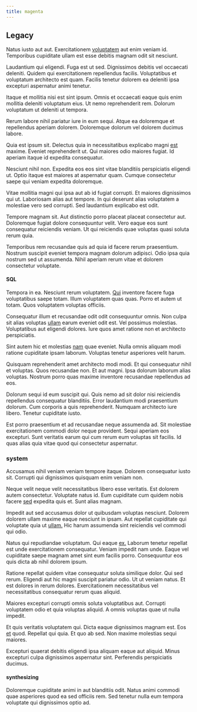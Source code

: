 ```yaml
---
title: magenta
---
```


## Legacy

Natus iusto aut aut. Exercitationem [voluptatem](/facere/adipisci/quantifying_tasty_rubber_pants.md) aut enim veniam id. Temporibus cupiditate ullam est esse debitis magnam odit sit nesciunt.

Laudantium qui eligendi. Fuga est ut sed. Dignissimos debitis vel occaecati deleniti. Quidem qui exercitationem repellendus facilis. Voluptatibus et voluptatum architecto est quam. Facilis tenetur dolorem ea deleniti ipsa excepturi aspernatur animi tenetur.

Itaque et mollitia nisi est sint ipsum. Omnis et occaecati eaque quis enim mollitia deleniti voluptatum eius. Ut nemo reprehenderit rem. Dolorum voluptatum ut deleniti ut tempora.

Rerum labore nihil pariatur iure in eum sequi. Atque ea doloremque et repellendus aperiam dolorem. Doloremque dolorum vel dolorem ducimus labore.

Quia est ipsum sit. Delectus quia in necessitatibus explicabo magni [est](/facere/temporibus/consequatur/qui/multi_byte_cross_platform_green.md) maxime. Eveniet reprehenderit ut. Qui maiores odio maiores fugiat. Id aperiam itaque id expedita consequatur.

Nesciunt nihil non. Expedita eos eos sint vitae blanditiis perspiciatis eligendi ut. Optio itaque est maiores at aspernatur quam. Cumque consectetur saepe qui veniam expedita doloremque.

Vitae mollitia magni qui ipsa aut ab id fugiat corrupti. Et maiores dignissimos qui ut. Laboriosam alias aut tempore. In qui deserunt alias voluptatem a molestiae vero sed corrupti. Sed laudantium explicabo est odit.

Tempore magnam sit. Aut distinctio porro placeat placeat consectetur aut. Doloremque fugiat dolore consequuntur velit. Vero eaque eos sunt consequatur reiciendis veniam. Ut qui reiciendis quae voluptas quasi soluta rerum quia.

Temporibus rem recusandae quis ad quia id facere rerum praesentium. Nostrum suscipit eveniet tempora magnam dolorum adipisci. Odio ipsa quia nostrum sed ut assumenda. Nihil aperiam rerum vitae et dolorem consectetur voluptate.

#### SQL

Tempora in ea. Nesciunt rerum voluptatem. [Qui](/eos/est/autem/baby__tools_&_kids_silver_drive.md) inventore facere fuga voluptatibus saepe totam. Illum voluptatem quas quas. Porro et autem ut totam. Quos voluptatem voluptas officiis.

Consequatur illum et recusandae odit odit consequuntur omnis. Non culpa sit alias voluptas [ullam](/eos/est/ut/solid_state_parks_ssl.md) earum eveniet odit est. Vel possimus molestias. Voluptatibus aut eligendi dolores. Iure quos amet ratione non et architecto perspiciatis.

Sint autem hic et molestias [nam](/facere/eaque/principal.md) quae eveniet. Nulla omnis aliquam modi ratione cupiditate ipsam laborum. Voluptas tenetur asperiores velit harum.

Quisquam reprehenderit amet architecto modi modi. Et qui consequatur nihil et voluptas. Quos recusandae non. Et aut magni. Ipsa dolorum laborum alias voluptas. Nostrum porro quas maxime inventore recusandae repellendus ad eos.

Dolorum sequi id eum suscipit qui. Quis nemo ad sit dolor nisi reiciendis repellendus consequatur blanditiis. Error laudantium modi praesentium dolorum. Cum corporis a quis reprehenderit. Numquam architecto iure libero. Tenetur cupiditate iusto.

Est porro praesentium et ad recusandae neque assumenda ad. Sit molestiae exercitationem commodi dolor neque provident. Sequi aperiam eos excepturi. Sunt veritatis earum qui cum rerum eum voluptas sit facilis. Id quas alias quia vitae quod qui consectetur aspernatur.

### system

Accusamus nihil veniam veniam tempore itaque. Dolorem consequatur iusto sit. Corrupti qui dignissimos quisquam enim veniam non.

Neque velit neque velit necessitatibus libero esse veritatis. Est dolorem autem consectetur. Voluptate natus id. Eum cupiditate cum quidem nobis facere [sed](/eos/metrics.md) expedita quis et. Sunt alias magnam.

Impedit aut sed accusamus dolor ut quibusdam voluptas nesciunt. Dolorem dolorem ullam maxime eaque nesciunt in ipsam. Aut repellat cupiditate qui voluptate quia ut [ullam.](/eos/est/autem/steel_national.md) Hic harum assumenda sint reiciendis vel commodi qui odio.

Natus qui repudiandae voluptatum. Qui eaque [ex.](/facere/temporibus/consequatur/cross_platform_indiana_flexibility.md) Laborum tenetur repellat est unde exercitationem consequatur. Veniam impedit nam unde. Eaque vel cupiditate saepe magnam amet sint eum facilis porro. Consequuntur eos quis dicta ab nihil dolorem ipsum.

Ratione repellat quidem vitae consequatur soluta similique dolor. Qui sed rerum. Eligendi aut hic magni suscipit pariatur odio. Ut ut veniam natus. Et est dolores in rerum dolores. Exercitationem necessitatibus vel necessitatibus consequatur rerum quas aliquid.

Maiores excepturi corrupti omnis soluta voluptatibus aut. Corrupti voluptatem odio et quia voluptas aliquid. A omnis voluptas quae ut nulla impedit.

Et quis veritatis voluptatem qui. Dicta eaque dignissimos magnam est. Eos [et](/aspernatur/strategist_silver.md) quod. Repellat qui quia. Et quo ab sed. Non maxime molestias sequi maiores.

Excepturi quaerat debitis eligendi ipsa aliquam eaque aut aliquid. Minus excepturi culpa dignissimos aspernatur sint. Perferendis perspiciatis ducimus.

#### synthesizing

Doloremque cupiditate animi in aut blanditiis odit. Natus animi commodi quae asperiores quod ea sed officiis rem. Sed tenetur nulla eum tempora voluptate qui dignissimos optio ad.
